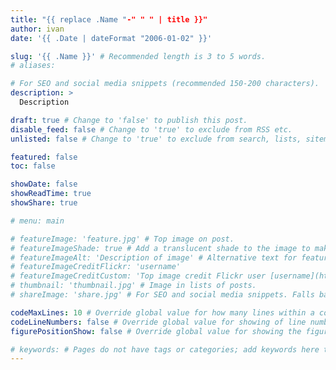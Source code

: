 ```yaml
---
title: "{{ replace .Name "-" " " | title }}"
author: ivan
date: '{{ .Date | dateFormat "2006-01-02" }}'

slug: '{{ .Name }}' # Recommended length is 3 to 5 words.
# aliases:

# For SEO and social media snippets (recommended 150-200 characters).
description: >
  Description

draft: true # Change to 'false' to publish this post.
disable_feed: false # Change to 'true' to exclude from RSS etc.
unlisted: false # Change to 'true' to exclude from search, lists, sitemaps, and feeds.

featured: false
toc: false

showDate: false
showReadTime: true
showShare: true

# menu: main

# featureImage: 'feature.jpg' # Top image on post.
# featureImageShade: true # Add a translucent shade to the image to make overlaid text easier to read.
# featureImageAlt: 'Description of image' # Alternative text for featured image.
# featureImageCreditFlickr: 'username'
# featureImageCreditCustom: 'Top image credit Flickr user [username](https://www.flickr.com/photos/username).'
# thumbnail: 'thumbnail.jpg' # Image in lists of posts.
# shareImage: 'share.jpg' # For SEO and social media snippets. Falls back to thumbnail (if set) or featureImage.

codeMaxLines: 10 # Override global value for how many lines within a code block before auto-collapsing.
codeLineNumbers: false # Override global value for showing of line numbers within code block.
figurePositionShow: false # Override global value for showing the figure label.

# keywords: # Pages do not have tags or categories; add keywords here to include them in metadata for SEO.
---
```


